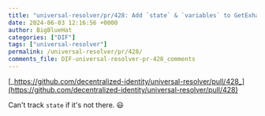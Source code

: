 ```yaml
---
title: "universal-resolver/pr/428: Add `state` & `variables` to GetExhangeResponse."
date: 2024-06-03 12:16:56 +0000
author: BigBlueHat
categories: ["DIF"]
tags: ["universal-resolver"]
permalink: /universal-resolver/pr/428/
comments_file: DIF-universal-resolver-pr-428_comments
---
```


[_https://github.com/decentralized-identity/universal-resolver/pull/428_](https://github.com/decentralized-identity/universal-resolver/pull/428)

Can't track `state` if it's not there. 😃 